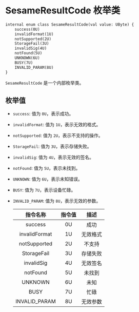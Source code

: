 # SesameResultCode 枚举类
```svg
internal enum class SesameResultCode(val value: UByte) {
    success(0U) 
    invalidFormat(1U) 
    notSupported(2U)
    StorageFail(3U) 
    invalidSig(4U) 
    notFound(5U) 
    UNKNOWN(6U)
    BUSY(7U)
    INVALID_PARAM(8U)
}
```


`SesameResultCode` 是一个内部枚举类。

## 枚举值

- `success`: 值为 `0U`，表示成功。
- `invalidFormat`: 值为 `1U`，表示无效的格式。
- `notSupported`: 值为 `2U`，表示不支持的操作。
- `StorageFail`: 值为 `3U`，表示存储失败。
- `invalidSig`: 值为 `4U`，表示无效的签名。
- `notFound`: 值为 `5U`，表示未找到。
- `UNKNOWN`: 值为 `6U`，表示未知错误。
- `BUSY`: 值为 `7U`，表示设备忙碌。
- `INVALID_PARAM`: 值为 `8U`，表示无效的参数。


  | 指令名称 | 指令值 |  描述  |
  | :---: |:----:| :---: |
  | success | 0U |  成功  |
  | invalidFormat | 1U | 无效格式 |
  | notSupported | 2U | 不支持  |
  | StorageFail | 3U | 存储失败 |
  | invalidSig | 4U | 无效签名 |
  | notFound | 5U | 未找到  |
  | UNKNOWN | 6U |  未知  |
  | BUSY | 7U |  忙碌  |
  | INVALID_PARAM | 8U | 无效参数 |
